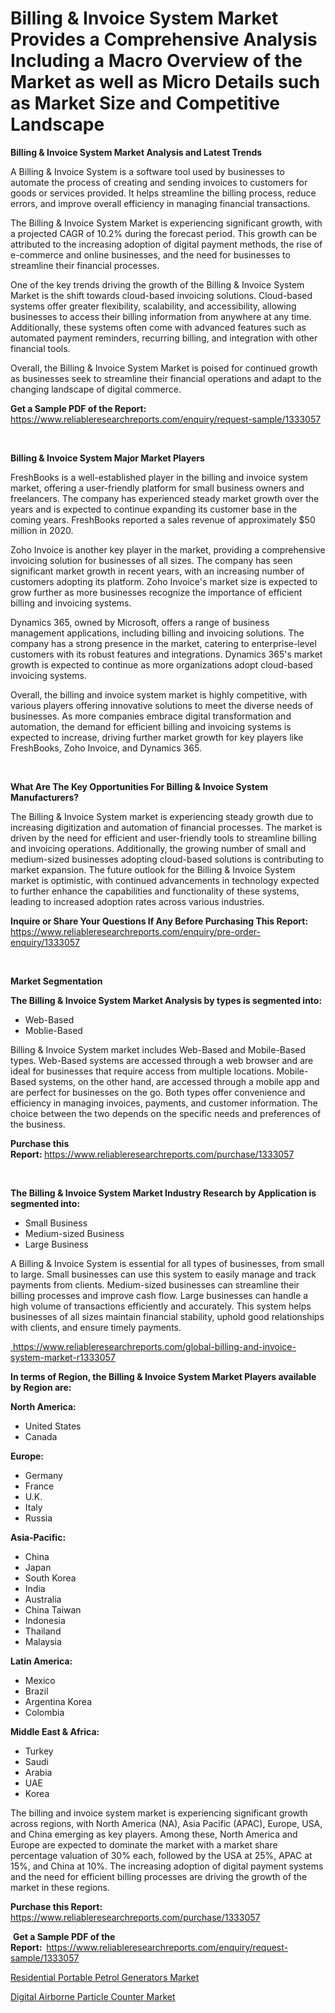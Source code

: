 <p><h1>Billing & Invoice System Market Provides a Comprehensive Analysis Including a Macro Overview of the Market as well as Micro Details such as Market Size and Competitive Landscape</h1></p><p><strong>Billing & Invoice System Market Analysis and Latest Trends</strong></p>
<p><p>A Billing & Invoice System is a software tool used by businesses to automate the process of creating and sending invoices to customers for goods or services provided. It helps streamline the billing process, reduce errors, and improve overall efficiency in managing financial transactions.</p><p>The Billing & Invoice System Market is experiencing significant growth, with a projected CAGR of 10.2% during the forecast period. This growth can be attributed to the increasing adoption of digital payment methods, the rise of e-commerce and online businesses, and the need for businesses to streamline their financial processes.</p><p>One of the key trends driving the growth of the Billing & Invoice System Market is the shift towards cloud-based invoicing solutions. Cloud-based systems offer greater flexibility, scalability, and accessibility, allowing businesses to access their billing information from anywhere at any time. Additionally, these systems often come with advanced features such as automated payment reminders, recurring billing, and integration with other financial tools.</p><p>Overall, the Billing & Invoice System Market is poised for continued growth as businesses seek to streamline their financial operations and adapt to the changing landscape of digital commerce.</p></p>
<p><strong>Get a Sample PDF of the Report:&nbsp;</strong> <a href="https://www.reliableresearchreports.com/enquiry/request-sample/1333057">https://www.reliableresearchreports.com/enquiry/request-sample/1333057</a></p>
<p>&nbsp;</p>
<p><strong>Billing & Invoice System Major Market Players</strong></p>
<p><p>FreshBooks is a well-established player in the billing and invoice system market, offering a user-friendly platform for small business owners and freelancers. The company has experienced steady market growth over the years and is expected to continue expanding its customer base in the coming years. FreshBooks reported a sales revenue of approximately $50 million in 2020.</p><p>Zoho Invoice is another key player in the market, providing a comprehensive invoicing solution for businesses of all sizes. The company has seen significant market growth in recent years, with an increasing number of customers adopting its platform. Zoho Invoice's market size is expected to grow further as more businesses recognize the importance of efficient billing and invoicing systems.</p><p>Dynamics 365, owned by Microsoft, offers a range of business management applications, including billing and invoicing solutions. The company has a strong presence in the market, catering to enterprise-level customers with its robust features and integrations. Dynamics 365's market growth is expected to continue as more organizations adopt cloud-based invoicing systems.</p><p>Overall, the billing and invoice system market is highly competitive, with various players offering innovative solutions to meet the diverse needs of businesses. As more companies embrace digital transformation and automation, the demand for efficient billing and invoicing systems is expected to increase, driving further market growth for key players like FreshBooks, Zoho Invoice, and Dynamics 365.</p></p>
<p>&nbsp;</p>
<p><strong>What Are The Key Opportunities For Billing & Invoice System Manufacturers?</strong></p>
<p><p>The Billing & Invoice System market is experiencing steady growth due to increasing digitization and automation of financial processes. The market is driven by the need for efficient and user-friendly tools to streamline billing and invoicing operations. Additionally, the growing number of small and medium-sized businesses adopting cloud-based solutions is contributing to market expansion. The future outlook for the Billing & Invoice System market is optimistic, with continued advancements in technology expected to further enhance the capabilities and functionality of these systems, leading to increased adoption rates across various industries.</p></p>
<p><strong>Inquire or Share Your Questions If Any Before Purchasing This Report:</strong> <a href="https://www.reliableresearchreports.com/enquiry/pre-order-enquiry/1333057">https://www.reliableresearchreports.com/enquiry/pre-order-enquiry/1333057</a></p>
<p>&nbsp;</p>
<p><strong>Market Segmentation</strong></p>
<p><strong>The Billing & Invoice System Market Analysis by types is segmented into:</strong></p>
<p><ul><li>Web-Based</li><li>Moblie-Based</li></ul></p>
<p><p>Billing & Invoice System market includes Web-Based and Mobile-Based types. Web-Based systems are accessed through a web browser and are ideal for businesses that require access from multiple locations. Mobile-Based systems, on the other hand, are accessed through a mobile app and are perfect for businesses on the go. Both types offer convenience and efficiency in managing invoices, payments, and customer information. The choice between the two depends on the specific needs and preferences of the business.</p></p>
<p><strong>Purchase this Report:&nbsp;</strong><a href="https://www.reliableresearchreports.com/purchase/1333057">https://www.reliableresearchreports.com/purchase/1333057</a></p>
<p>&nbsp;</p>
<p><strong>The Billing & Invoice System Market Industry Research by Application is segmented into:</strong></p>
<p><ul><li>Small Business</li><li>Medium-sized Business</li><li>Large Business</li></ul></p>
<p><p>A Billing & Invoice System is essential for all types of businesses, from small to large. Small businesses can use this system to easily manage and track payments from clients. Medium-sized businesses can streamline their billing processes and improve cash flow. Large businesses can handle a high volume of transactions efficiently and accurately. This system helps businesses of all sizes maintain financial stability, uphold good relationships with clients, and ensure timely payments.</p></p>
<p><a href="https://www.reliableresearchreports.com/global-billing-and-invoice-system-market-r1333057">&nbsp;https://www.reliableresearchreports.com/global-billing-and-invoice-system-market-r1333057</a></p>
<p><strong>In terms of Region, the Billing & Invoice System Market Players available by Region are:</strong></p>
<p>
    <p> <strong> North America: </strong>
        <ul>
            <li>United States</li>
            <li>Canada</li>
        </ul>
        </p> 
    <p> <strong> Europe: </strong>
        <ul>
            <li>Germany</li>
            <li>France</li>
            <li>U.K.</li>
            <li>Italy</li>
            <li>Russia</li>
        </ul>
        </p> 
    <p> <strong> Asia-Pacific: </strong>
        <ul>
            <li>China</li>
            <li>Japan</li>
            <li>South Korea</li>
            <li>India</li>
            <li>Australia</li>
            <li>China Taiwan</li>
            <li>Indonesia</li>
            <li>Thailand</li>
            <li>Malaysia</li>
        </ul>
        </p> 
    <p> <strong> Latin America: </strong>
        <ul>
            <li>Mexico</li>
            <li>Brazil</li>
            <li>Argentina Korea</li>
            <li>Colombia</li>
        </ul>
        </p> 
    <p> <strong> Middle East & Africa: </strong>
        <ul>
            <li>Turkey</li>
            <li>Saudi</li>
            <li>Arabia</li>
            <li>UAE</li>
            <li>Korea</li>
        </ul>
    </p>
    </p>
<p><p>The billing and invoice system market is experiencing significant growth across regions, with North America (NA), Asia Pacific (APAC), Europe, USA, and China emerging as key players. Among these, North America and Europe are expected to dominate the market with a market share percentage valuation of 30% each, followed by the USA at 25%, APAC at 15%, and China at 10%. The increasing adoption of digital payment systems and the need for efficient billing processes are driving the growth of the market in these regions.</p></p>
<p><strong>Purchase this Report: </strong><a href="https://www.reliableresearchreports.com/purchase/1333057">https://www.reliableresearchreports.com/purchase/1333057</a></p>
<p>&nbsp;<strong>Get a Sample PDF of the Report:&nbsp;&nbsp;</strong><a href="https://www.reliableresearchreports.com/enquiry/request-sample/1333057">https://www.reliableresearchreports.com/enquiry/request-sample/1333057</a></p>
<p><strong></strong></p>
<p><p><a href="https://medium.com/@henrykihn_12939/residential-portable-petrol-generators-market-trends-and-analysis-opportunities-and-challenges-d8415a646fe8">Residential Portable Petrol Generators Market</a></p><p><a href="https://github.com/garethgwrecovery/Market-Research-Report-List-1/blob/main/digital-airborne-particle-counter-market.md">Digital Airborne Particle Counter Market</a></p></p>